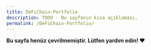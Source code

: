 ```yaml
---
title: DeFiChain-Portfolio
description: TODO - Bu sayfanın kısa açıklaması.
permalink: /DeFiChain-Portfolio/
---
```


**Bu sayfa henüz çevrilmemiştir. Lütfen yardım edin! ❤**
